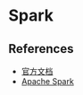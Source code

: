 # Spark

## References

- [官方文档](https://spark.apache.org/docs/2.4.8/)
- [Apache Spark](https://spark-internals.books.yourtion.com/)